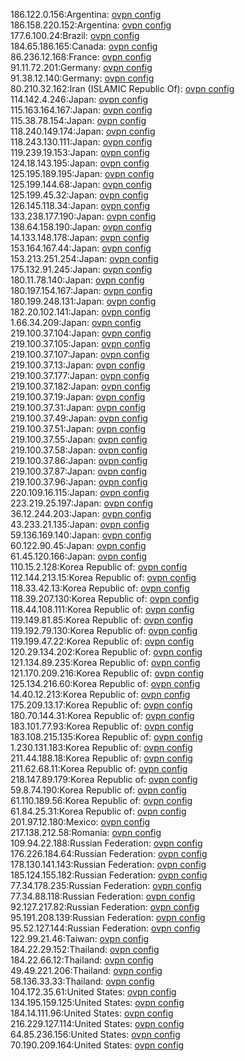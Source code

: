186.122.0.156:Argentina: [ovpn config](vpn/186_122_0_156.ovpn)  
186.158.220.152:Argentina: [ovpn config](vpn/186_158_220_152.ovpn)  
177.6.100.24:Brazil: [ovpn config](vpn/177_6_100_24.ovpn)  
184.65.186.165:Canada: [ovpn config](vpn/184_65_186_165.ovpn)  
86.236.12.168:France: [ovpn config](vpn/86_236_12_168.ovpn)  
91.11.72.201:Germany: [ovpn config](vpn/91_11_72_201.ovpn)  
91.38.12.140:Germany: [ovpn config](vpn/91_38_12_140.ovpn)  
80.210.32.162:Iran (ISLAMIC Republic Of): [ovpn config](vpn/80_210_32_162.ovpn)  
114.142.4.246:Japan: [ovpn config](vpn/114_142_4_246.ovpn)  
115.163.164.167:Japan: [ovpn config](vpn/115_163_164_167.ovpn)  
115.38.78.154:Japan: [ovpn config](vpn/115_38_78_154.ovpn)  
118.240.149.174:Japan: [ovpn config](vpn/118_240_149_174.ovpn)  
118.243.130.111:Japan: [ovpn config](vpn/118_243_130_111.ovpn)  
119.239.19.153:Japan: [ovpn config](vpn/119_239_19_153.ovpn)  
124.18.143.195:Japan: [ovpn config](vpn/124_18_143_195.ovpn)  
125.195.189.195:Japan: [ovpn config](vpn/125_195_189_195.ovpn)  
125.199.144.68:Japan: [ovpn config](vpn/125_199_144_68.ovpn)  
125.199.45.32:Japan: [ovpn config](vpn/125_199_45_32.ovpn)  
126.145.118.34:Japan: [ovpn config](vpn/126_145_118_34.ovpn)  
133.238.177.190:Japan: [ovpn config](vpn/133_238_177_190.ovpn)  
138.64.158.190:Japan: [ovpn config](vpn/138_64_158_190.ovpn)  
14.133.148.178:Japan: [ovpn config](vpn/14_133_148_178.ovpn)  
153.164.167.44:Japan: [ovpn config](vpn/153_164_167_44.ovpn)  
153.213.251.254:Japan: [ovpn config](vpn/153_213_251_254.ovpn)  
175.132.91.245:Japan: [ovpn config](vpn/175_132_91_245.ovpn)  
180.11.78.140:Japan: [ovpn config](vpn/180_11_78_140.ovpn)  
180.197.154.167:Japan: [ovpn config](vpn/180_197_154_167.ovpn)  
180.199.248.131:Japan: [ovpn config](vpn/180_199_248_131.ovpn)  
182.20.102.141:Japan: [ovpn config](vpn/182_20_102_141.ovpn)  
1.66.34.209:Japan: [ovpn config](vpn/1_66_34_209.ovpn)  
219.100.37.104:Japan: [ovpn config](vpn/219_100_37_104.ovpn)  
219.100.37.105:Japan: [ovpn config](vpn/219_100_37_105.ovpn)  
219.100.37.107:Japan: [ovpn config](vpn/219_100_37_107.ovpn)  
219.100.37.13:Japan: [ovpn config](vpn/219_100_37_13.ovpn)  
219.100.37.177:Japan: [ovpn config](vpn/219_100_37_177.ovpn)  
219.100.37.182:Japan: [ovpn config](vpn/219_100_37_182.ovpn)  
219.100.37.19:Japan: [ovpn config](vpn/219_100_37_19.ovpn)  
219.100.37.31:Japan: [ovpn config](vpn/219_100_37_31.ovpn)  
219.100.37.49:Japan: [ovpn config](vpn/219_100_37_49.ovpn)  
219.100.37.51:Japan: [ovpn config](vpn/219_100_37_51.ovpn)  
219.100.37.55:Japan: [ovpn config](vpn/219_100_37_55.ovpn)  
219.100.37.58:Japan: [ovpn config](vpn/219_100_37_58.ovpn)  
219.100.37.86:Japan: [ovpn config](vpn/219_100_37_86.ovpn)  
219.100.37.87:Japan: [ovpn config](vpn/219_100_37_87.ovpn)  
219.100.37.96:Japan: [ovpn config](vpn/219_100_37_96.ovpn)  
220.109.16.115:Japan: [ovpn config](vpn/220_109_16_115.ovpn)  
223.219.25.197:Japan: [ovpn config](vpn/223_219_25_197.ovpn)  
36.12.244.203:Japan: [ovpn config](vpn/36_12_244_203.ovpn)  
43.233.21.135:Japan: [ovpn config](vpn/43_233_21_135.ovpn)  
59.136.169.140:Japan: [ovpn config](vpn/59_136_169_140.ovpn)  
60.122.90.45:Japan: [ovpn config](vpn/60_122_90_45.ovpn)  
61.45.120.166:Japan: [ovpn config](vpn/61_45_120_166.ovpn)  
110.15.2.128:Korea Republic of: [ovpn config](vpn/110_15_2_128.ovpn)  
112.144.213.15:Korea Republic of: [ovpn config](vpn/112_144_213_15.ovpn)  
118.33.42.13:Korea Republic of: [ovpn config](vpn/118_33_42_13.ovpn)  
118.39.207.130:Korea Republic of: [ovpn config](vpn/118_39_207_130.ovpn)  
118.44.108.111:Korea Republic of: [ovpn config](vpn/118_44_108_111.ovpn)  
119.149.81.85:Korea Republic of: [ovpn config](vpn/119_149_81_85.ovpn)  
119.192.79.130:Korea Republic of: [ovpn config](vpn/119_192_79_130.ovpn)  
119.199.47.22:Korea Republic of: [ovpn config](vpn/119_199_47_22.ovpn)  
120.29.134.202:Korea Republic of: [ovpn config](vpn/120_29_134_202.ovpn)  
121.134.89.235:Korea Republic of: [ovpn config](vpn/121_134_89_235.ovpn)  
121.170.209.216:Korea Republic of: [ovpn config](vpn/121_170_209_216.ovpn)  
125.134.216.60:Korea Republic of: [ovpn config](vpn/125_134_216_60.ovpn)  
14.40.12.213:Korea Republic of: [ovpn config](vpn/14_40_12_213.ovpn)  
175.209.13.17:Korea Republic of: [ovpn config](vpn/175_209_13_17.ovpn)  
180.70.144.31:Korea Republic of: [ovpn config](vpn/180_70_144_31.ovpn)  
183.101.77.93:Korea Republic of: [ovpn config](vpn/183_101_77_93.ovpn)  
183.108.215.135:Korea Republic of: [ovpn config](vpn/183_108_215_135.ovpn)  
1.230.131.183:Korea Republic of: [ovpn config](vpn/1_230_131_183.ovpn)  
211.44.188.18:Korea Republic of: [ovpn config](vpn/211_44_188_18.ovpn)  
211.62.68.11:Korea Republic of: [ovpn config](vpn/211_62_68_11.ovpn)  
218.147.89.179:Korea Republic of: [ovpn config](vpn/218_147_89_179.ovpn)  
59.8.74.190:Korea Republic of: [ovpn config](vpn/59_8_74_190.ovpn)  
61.110.189.56:Korea Republic of: [ovpn config](vpn/61_110_189_56.ovpn)  
61.84.25.31:Korea Republic of: [ovpn config](vpn/61_84_25_31.ovpn)  
201.97.12.180:Mexico: [ovpn config](vpn/201_97_12_180.ovpn)  
217.138.212.58:Romania: [ovpn config](vpn/217_138_212_58.ovpn)  
109.94.22.188:Russian Federation: [ovpn config](vpn/109_94_22_188.ovpn)  
176.226.184.64:Russian Federation: [ovpn config](vpn/176_226_184_64.ovpn)  
178.130.141.143:Russian Federation: [ovpn config](vpn/178_130_141_143.ovpn)  
185.124.155.182:Russian Federation: [ovpn config](vpn/185_124_155_182.ovpn)  
77.34.178.235:Russian Federation: [ovpn config](vpn/77_34_178_235.ovpn)  
77.34.88.118:Russian Federation: [ovpn config](vpn/77_34_88_118.ovpn)  
92.127.217.82:Russian Federation: [ovpn config](vpn/92_127_217_82.ovpn)  
95.191.208.139:Russian Federation: [ovpn config](vpn/95_191_208_139.ovpn)  
95.52.127.144:Russian Federation: [ovpn config](vpn/95_52_127_144.ovpn)  
122.99.21.46:Taiwan: [ovpn config](vpn/122_99_21_46.ovpn)  
184.22.29.152:Thailand: [ovpn config](vpn/184_22_29_152.ovpn)  
184.22.66.12:Thailand: [ovpn config](vpn/184_22_66_12.ovpn)  
49.49.221.206:Thailand: [ovpn config](vpn/49_49_221_206.ovpn)  
58.136.33.33:Thailand: [ovpn config](vpn/58_136_33_33.ovpn)  
104.172.35.61:United States: [ovpn config](vpn/104_172_35_61.ovpn)  
134.195.159.125:United States: [ovpn config](vpn/134_195_159_125.ovpn)  
184.14.111.96:United States: [ovpn config](vpn/184_14_111_96.ovpn)  
216.229.127.114:United States: [ovpn config](vpn/216_229_127_114.ovpn)  
64.85.236.156:United States: [ovpn config](vpn/64_85_236_156.ovpn)  
70.190.209.164:United States: [ovpn config](vpn/70_190_209_164.ovpn)  
